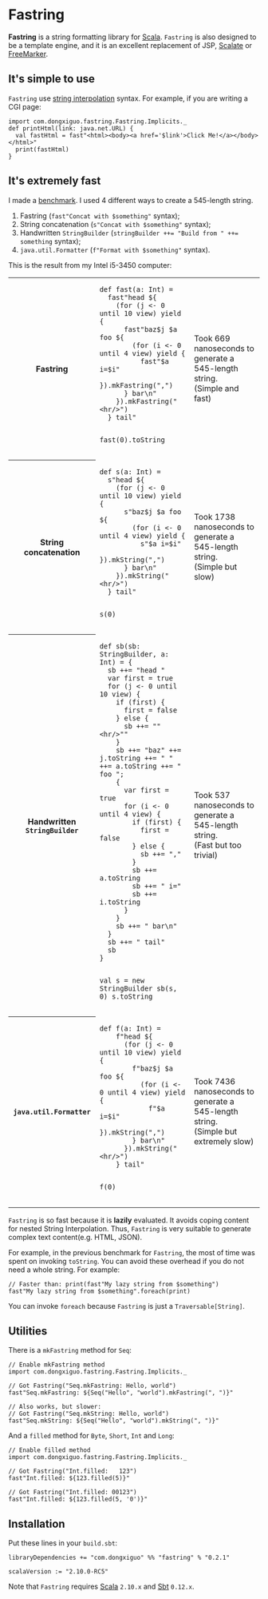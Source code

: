 # Fastring

**Fastring** is a string formatting library for [Scala](http://www.scala-lang.org/).
`Fastring` is also designed to be a template engine,
and it is an excellent replacement of JSP, [Scalate](http://scalate.fusesource.org/) or [FreeMarker](http://freemarker.sourceforge.net/).

## It's simple to use

`Fastring` use [string interpolation](http://docs.scala-lang.org/sips/pending/string-interpolation.html) syntax.
For example, if you are writing a CGI page:

    import com.dongxiguo.fastring.Fastring.Implicits._
    def printHtml(link: java.net.URL) {
      val fastHtml = fast"<html><body><a href='$link'>Click Me!</a></body></html>"
      print(fastHtml)
    }

## It's extremely fast

I made a [benchmark](https://github.com/Atry/fastring/blob/master/benchmark/src/main/scala/com/dongxiguo/fastring/benchmark/FastringBenchmark.scala).
I used 4 different ways to create a 545-length string.

1. Fastring (`fast"Concat with $something"` syntax);
2. String concatenation (`s"Concat with $something"` syntax);
3. Handwritten `StringBuilder` (`stringBuilder ++= "Build from " ++= something` syntax);
4. `java.util.Formatter` (`f"Format with $something"` syntax).

This is the result from my Intel i5-3450 computer:

<table>
<tr>
<th>
Fastring
</th>
<td>
<pre><code>def fast(a: Int) =
  fast"head ${
    (for (j &lt;- 0 until 10 view) yield {
      fast"baz$j $a foo ${
        (for (i &lt;- 0 until 4 view) yield {
          fast"$a i=$i"
        }).mkFastring(",")
      } bar\n"
    }).mkFastring("&lt;hr/&gt;")
  } tail"

fast(0).toString</code></pre>
</td>
<td>
Took 669 nanoseconds to generate a 545-length string.<br/>(Simple and fast)
</td>
</tr>
<tr>
<th>
String concatenation
</th>
<td>
<pre><code>def s(a: Int) =
  s"head ${
    (for (j &lt;- 0 until 10 view) yield {
      s"baz$j $a foo ${
        (for (i &lt;- 0 until 4 view) yield {
          s"$a i=$i"
        }).mkString(",")
      } bar\n"
    }).mkString("&lt;hr/&gt;")
  } tail"

s(0)</code></pre>
</td>
<td>
Took 1738 nanoseconds to generate a 545-length string.<br/>(Simple but slow)
</td>
</tr>
<tr>
<th>
Handwritten <code>StringBuilder</code>
</th>
<td>
<pre><code>def sb(sb: StringBuilder, a: Int) = {
  sb ++= "head "
  var first = true
  for (j &lt;- 0 until 10 view) {
    if (first) {
      first = false
    } else {
      sb ++= ""&lt;hr/&gt;""
    }
    sb ++= "baz" ++= j.toString ++= " " ++= a.toString ++= " foo ";
    {
      var first = true
      for (i &lt;- 0 until 4 view) {
        if (first) {
          first = false
        } else {
          sb ++= ","
        }
        sb ++= a.toString
        sb ++= " i="
        sb ++= i.toString
      }
    }
    sb ++= " bar\n"
  }
  sb ++= " tail"
  sb
}

val s = new StringBuilder
sb(s, 0)
s.toString</code></pre>
</td>
<td>
Took 537 nanoseconds to generate a 545-length string.<br/>(Fast but too trivial)
</td>
</tr>
<tr>
<th>
<code>java.util.Formatter</code>
</th>
<td>
<pre><code>def f(a: Int) =
    f"head ${
      (for (j &lt;- 0 until 10 view) yield {
        f"baz$j $a foo ${
          (for (i &lt;- 0 until 4 view) yield {
            f"$a i=$i"
          }).mkString(",")
        } bar\n"
      }).mkString("&lt;hr/&gt;")
    } tail"

f(0)</code></pre>
</td>
<td>
Took 7436 nanoseconds to generate a 545-length string.<br/>(Simple but extremely slow)
</td>
</tr>
</table>

`Fastring` is so fast because it is **lazily** evaluated.
It avoids coping content for nested String Interpolation.
Thus, `Fastring` is very suitable to generate complex text content(e.g. HTML, JSON).

For example, in the previous benchmark for `Fastring`, the most of time was spent on invoking `toString`.
You can avoid these overhead if you do not need a whole string. For example:

    // Faster than: print(fast"My lazy string from $something")
    fast"My lazy string from $something".foreach(print)

You can invoke `foreach` because `Fastring` is just a `Traversable[String]`.

## Utilities

There is a `mkFastring` method for `Seq`:

    // Enable mkFastring method
    import com.dongxiguo.fastring.Fastring.Implicits._
    
    // Got Fastring("Seq.mkFastring: Hello, world")
    fast"Seq.mkFastring: ${Seq("Hello", "world").mkFastring(", ")}"
    
    // Also works, but slower:
    // Got Fastring("Seq.mkString: Hello, world")
    fast"Seq.mkString: ${Seq("Hello", "world").mkString(", ")}"

And a `filled` method for `Byte`, `Short`, `Int` and `Long`:

    // Enable filled method
    import com.dongxiguo.fastring.Fastring.Implicits._
    
    // Got Fastring("Int.filled:   123")
    fast"Int.filled: ${123.filled(5)}"
    
    // Got Fastring("Int.filled: 00123")
    fast"Int.filled: ${123.filled(5, '0')}"

## Installation

Put these lines in your `build.sbt`:

    libraryDependencies += "com.dongxiguo" %% "fastring" % "0.2.1"
    
    scalaVersion := "2.10.0-RC5"

Note that `Fastring` requires [Scala](http://www.scala-lang.org/) `2.10.x` and [Sbt](http://www.scala-sbt.org/) `0.12.x`.

